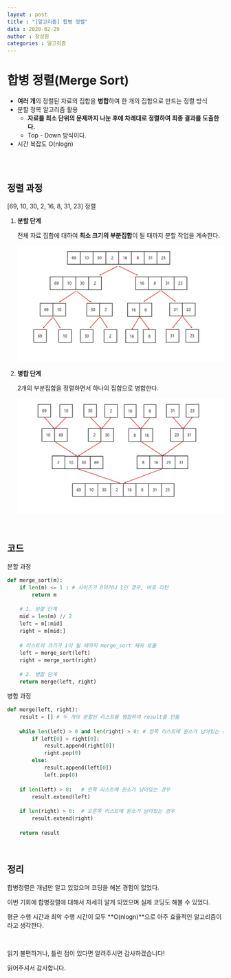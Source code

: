 ```yaml
---
layout : post
title : "[알고리즘] 합병 정렬"
data : 2020-02-29
author : 장성원
categories : 알고리즘
---
```


# 합병 정렬(Merge Sort)

- **여러 개**의 정렬된 자료의 집합을 **병합**하여 한 개의 집합으로 만드는 정렬 방식
- 분할 정복 알고리즘 활용
  - **자료를 최소 단위의 문제까지 나눈 후에 차례대로 정렬하여 최종 결과를 도출한다.**
  - Top - Down 방식이다.
- 시간 복잡도 O(nlogn)

<br>

<br>

## 정렬 과정

[69, 10, 30, 2, 16, 8, 31, 23] 정렬

1. **분할 단계**

   전체 자료 집합에 대하여 **최소 크기의 부분집합**이 될 때까지 분할 작업을 계속한다.

   ![merge_1](/assets/image/merge_1.JPG)

2. **병합 단계**

   2개의 부분집합을 정렬하면서 하나의 집합으로 병합한다.

   ![merge_2](/assets/image/merge_2.JPG)

<br>

## 코드 

분할 과정

```python
def merge_sort(m):
    if len(m) <= 1 : # 사이즈가 0이거나 1인 경우, 바로 리턴
        return m
    
    # 1. 분할 단계
    mid = len(m) // 2
    left = m[:mid]
    right = m[mid:]
    
    # 리스트의 크기가 1이 될 때까지 merge_sort 재귀 호출
    left = merge_sort(left)
    right = merge_sort(right)
    
    # 2. 병합 단계
    return merge(left, right)
```



병합 과정

```python
def merge(left, right):
    result = [] # 두 개의 분할된 리스트를 병합하여 result를 만듦

    while len(left) > 0 and len(right) > 0: # 양쪽 리스트에 원소가 남아있는 경우
        if left[0] > right[0]:
            result.append(right[0])
            right.pop(0)
        else:
            result.append(left[0])
            left.pop(0)

    if len(left) > 0:   # 왼쪽 리스트에 원소가 남아있는 경우
        result.extend(left)

    if len(right) > 0:  # 오른쪽 리스트에 원소가 남아있는 경우
        result.extend(right)

    return result
```

<br>

## 정리

합병정렬은 개념만 알고 있었으며 코딩을 해본 경험이 없었다.

이번 기회에 합병정렬에 대해서 자세히 알게 되었으며 실제 코딩도 해볼 수 있었다.

평균 수행 시간과 최악 수행 시간이 모두 **O(nlogn)**으로 아주 효율적인 알고리즘이라고 생각한다. 

<br>

읽기 불편하거나, 틀린 점이 있다면 알려주시면 감사하겠습니다!

읽어주셔서 감사합니다.